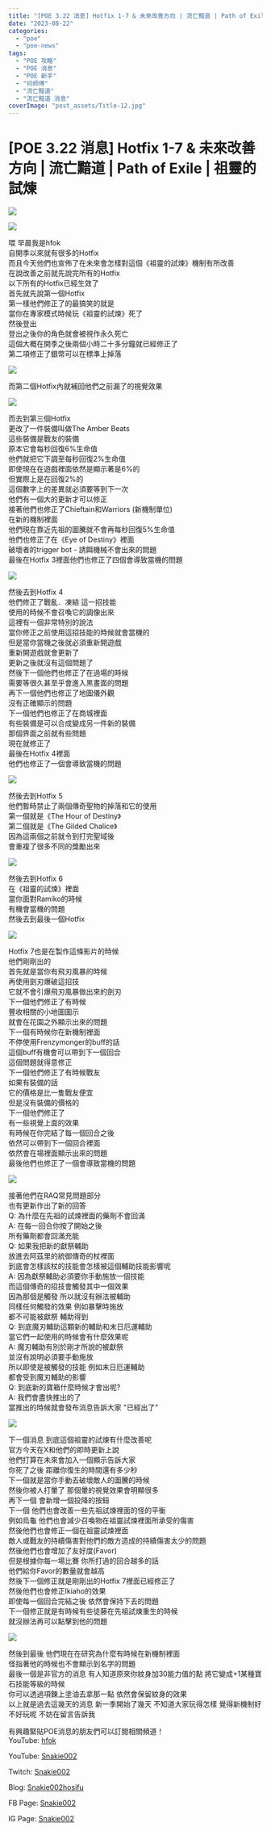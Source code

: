 ```yaml
---
title: "[POE 3.22 消息] Hotfix 1-7 & 未來改善方向 | 流亡黯道 | Path of Exile | 祖靈的試煉"
date: "2023-08-22"
categories: 
  - "poe"
  - "poe-news"
tags: 
  - "POE 攻略"
  - "POE 消息"
  - "POE 新手"
  - "何師傅"
  - "流亡黯道"
  - "流亡黯道 消息"
coverImage: "post_assets/Title-12.jpg"
---
```


# \[POE 3.22 消息\] Hotfix 1-7 & 未來改善方向 | 流亡黯道 | Path of Exile | 祖靈的試煉

  
![](post_assets/Title-12-1024x576.jpg)  

  
![](post_assets/1-hotfix-1-300x103.png)  

  
喂 早晨我是hfok  
自開季以來就有很多的Hotfix  
而且今天他們也宣佈了在未來會怎樣對這個《祖靈的試煉》機制有所改善  
在說改善之前就先說完所有的Hotfix  
以下所有的Hotfix已經生效了  
首先就先說第一個Hotfix  
第一樣他們修正了的最搞笑的就是  
當你在專家模式時候玩《祖靈的試煉》死了  
然後登出  
登出之後你的角色就會被視作永久死亡  
這個大概在開季之後兩個小時二十多分鐘就已經修正了  
第二項修正了銀幣可以在標準上掉落  

  
![](post_assets/2-hotfix-2-300x102.png)  

  
而第二個Hotfix內就補回他們之前漏了的視覺效果  

  
![](post_assets/3-hotfix-3-300x97.png)  

  
而去到第三個Hotfix  
更改了一件裝備叫做The Amber Beats  
這些裝備是戰友的裝備  
原本它會每秒回復6%生命值  
他們就把它下調至每秒回復2%生命值  
即使現在在遊戲裡面依然是顯示著是6%的  
但實際上是在回復2%的  
這個數字上的差異就必須要等到下一次  
他們有一個大的更新才可以修正  
接著他們也修正了Chieftain和Warriors (新機制單位)  
在新的機制裡面  
他們現在靠近先祖的圖騰就不會再每秒回復5%生命值  
他們也修正了在《Eye of Destiny》裡面  
破壞者的trigger bot - 誘餌機械不會出來的問題  
最後在Hotfix 3裡面他們也修正了四個會導致當機的問題  

  
![](post_assets/4-hotfix-4-300x96.png)  

  
然後去到Hotfix 4  
他們修正了戰亂．凍結 這一招技能  
使用的時候不會召喚它的調像出來  
這裡有一個非常特別的說法  
當你修正之前使用這招技能的時候就會當機的  
但是當你當機之後就必須重新開遊戲  
重新開遊戲就會更新了  
更新之後就沒有這個問題了  
然後下一個他們也修正了在過場的時候  
需要等很久甚至乎會進入黑畫面的問題  
再下一個他們也修正了地圖儀外觀  
沒有正確顯示的問題  
下一個他們也修正了在商城裡面  
有些裝備是可以合成變成另一件新的裝備  
那個界面之前就有些問題  
現在就修正了  
最後在Hotfix 4裡面  
他們也修正了一個會導致當機的問題  

  
![](post_assets/5-hotfix-5-300x97.png)  

  
然後去到Hotfix 5  
他們暫時禁止了兩個傳奇聖物的掉落和它的使用  
第一個就是《The Hour of Destiny》  
第二個就是《The Gilded Chalice》  
因為這兩個之前就令到打完聖域後  
會重複了很多不同的獎勵出來  

  
![](post_assets/6-hotfix-6-300x101.png)  

  
然後去到Hotfix 6  
在《祖靈的試煉》裡面  
當你面對Ramiko的時候  
有機會當機的問題  
然後去到最後一個Hotfix  

  
![](post_assets/7-hotfix-7-300x102.png)  

  
Hotfix 7也是在製作這條影片的時候  
他們剛剛出的  
首先就是當你有飛刃風暴的時候  
再使用劍刃爆破這招技  
它就不會引爆飛刃風暴做出來的劍刃  
下一個他們修正了有時候  
豐收相關的小地圖圖示  
就會在花園之外顯示出來的問題  
下一個有時候你在新機制裡面  
不停使用Frenzymonger的buff的話  
這個buff有機會可以帶到下一個回合  
這個問題就得意修正  
下一個他們修正了有時候戰友  
如果有裝備的話  
它的價格是比一隻戰友便宜  
但是沒有裝備的價格的  
下一個他們修正了  
有一些視覺上面的效果  
有時候在你完結了每一個回合之後  
依然可以帶到下一個回合裡面  
依然會在場裡面顯示出來的問題  
最後他們也修正了一個會導致當機的問題  

  
![](post_assets/8-RAQ-1024x576.png)  

  
接著他們在RAQ常見問題部分  
也有更新作出了新的回答  
Q: 為什麼在先祖的試煉裡面的藥劑不會回滿  
A: 在每一回合你按了開始之後  
所有藥劑都會回滿充能  
Q: 如果我把新的獻祭輔助  
放進去阿茲里的統御傳奇的杖裡面  
到底會怎樣該杖的技能會怎樣被這個輔助技能影響呢  
A: 因為獻祭輔助必須要你手動施放一個技能  
而這個傳奇的招技會觸發其中一個效果  
因為那個是觸發 所以就沒有辦法被輔助  
同樣任何觸發的效果 例如暴擊時施放  
都不可能被獻祭 輔助得到  
Q: 到底魔刃輔助這顆新的輔助和末日厄運輔助  
當它們一起使用的時候會有什麼效果呢  
A: 魔刃輔助有別於剛才所說的被獻祭  
並沒有說明必須要手動施放  
所以即使是被觸發的技能 例如末日厄運輔助  
都會受到魔刃輔助的影響  
Q: 到底新的寶箱什麼時候才會出呢?  
A: 我們會盡快推出的了  
當推出的時候就會發布消息告訴大家 "已經出了"  

  
![](post_assets/9-Improvements.png)  

  
下一個消息 到底這個祖靈的試煉有什麼改善呢  
官方今天在X和他們的即時更新上說  
他們打算在未來會加入一個顯示告訴大家  
你死了之後 距離你復生的時間還有多少秒  
下一個就是當你手動去破壞敵人的圖騰的時候  
然後你被人打暈了 那個暈的視覺效果會明顯很多  
再下一個 會新增一個投降的按鈕  
下一個 他們也會改善一些先祖試煉裡面的怪的平衡  
例如烏龜 他們也會減少召喚物在祖靈試煉裡面所承受的傷害  
然後他們也會修正一個在祖靈試煉裡面  
敵人或戰友的持續傷害對他們的敵方造成的持續傷害太少的問題  
然後他們也會增加了友好度(Favor)  
但是根據你每一場比賽 你所打過的回合越多的話  
他們給你Favor的數量就會越高  
然後下一個修正就是剛剛出的Hotfix 7裡面已經修正了  
然後他們也會修正Ikiaho的效果  
即使每一個回合完結之後 依然會保持下去的問題  
下一個修正就是有時候有些徒藤在先祖試煉重生的時候  
就沒辦法再可以點擊到他的問題  

  
![](post_assets/10-annoint-1024x576.jpg)  

  
然後到最後 他們現在在研究為什麼有時候在新機制裡面  
怪指著他的時候也不會顯示到名字的問題  
最後一個是非官方的消息 有人知道原來你紋身加30能力值的點 將它變成+1某種寶石技能等級的時候  
你可以透過項鍊上塗油去拿那一點 依然會保留紋身的效果  
以上就是過去這幾天的消息 新一季開始了幾天 不知道大家玩得怎樣 覺得新機制好不好玩呢 不妨在留言告訴我  

  
有興趣緊貼POE消息的朋友們可以訂閱相關頻道！  
YouTube: [hfok](https://www.youtube.com/channel/UC2m4uqcEr8pIxkO6odaDHjw/)  

  
  

  
  
YouTube: [Snakie002](https://www.youtube.com/c/Snakie002/)  

  
Twitch: [Snakie002](https://www.twitch.tv/snakie002/)  

  
Blog: [Snakie002hosifu](https://snakie002hosifu.blog/)  

  
FB Page: [Snakie002](https://www.facebook.com/Snakie002/)  

  
IG Page: [Snakie002](https://www.instagram.com/snakie002/)
